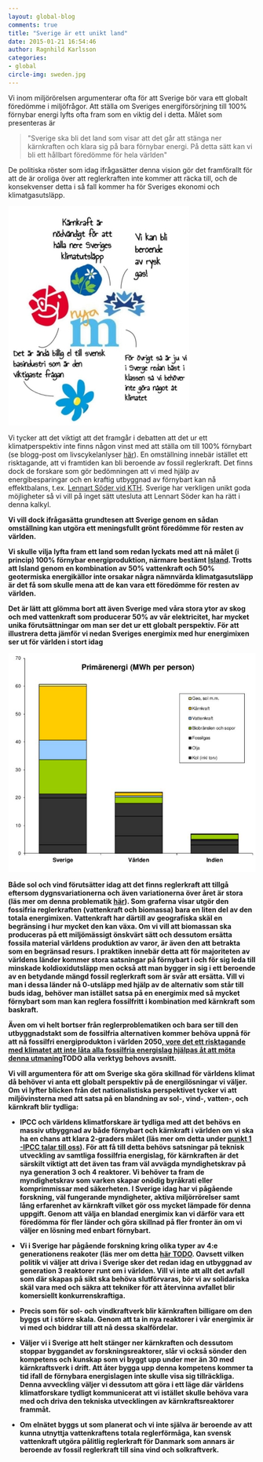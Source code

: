 ```yaml
---
layout: global-blog
comments: true
title: "Sverige är ett unikt land"
date: 2015-01-21 16:54:46
author: Ragnhild Karlsson
categories:
- global
circle-img: sweden.jpg
---
```

Vi inom miljörörelsen argumenterar ofta för att Sverige bör vara ett globalt föredömme i miljöfrågor.
Att ställa om Sveriges energiförsörjning till 100% förnybar energi lyfts ofta fram som en viktig del i detta. 
Målet som presenteras är

<blockquote>"Sverige ska bli det land som visar att det går att stänga ner kärnkraften och klara sig på bara förnybar energi. På detta sätt kan vi bli ett hållbart föredömme för hela världen"</blockquote>

De politiska röster som idag ifrågasätter denna vision gör det framförallt för att de är oroliga över att reglerkraften inte kommer att räcka till, och de konsekvenser detta i så fall kommer ha för Sveriges ekonomi och klimatgasutsläpp. 

<img class="img-responsive blog-img" src="/assets/img/global/against100renewable2.jpg">

Vi tycker att det viktigt att det framgår i debatten att det ur ett klimatperspektiv inte finns någon vinst med att ställa om till 100% förnybart (se blogg-post om livscykelanlyser <a href="/karnkraftskoll/livscykelanalyser" target="_blanc">här</a>). En omställning innebär istället ett risktagande, att vi framtiden kan bli beroende av fossil reglerkraft. Det finns dock de forskare som gör bedömningen att vi med hjälp av energibesparingar och en kraftig utbyggnad av förnybart kan nå effektbalans, t.ex. <a href="https://www.kth.se/ees/omskolan/organisation/avdelningar/eps/news/kth-rapport-oppnar-for-mer-vind-och-solkraft-1.427885" target="_blanc">Lennart Söder vid KTH</a>. Sverige har verkligen unikt goda möjligheter så vi vill på inget sätt utesluta att Lennart Söder kan ha rätt i denna kalkyl.

<b>Vi vill dock ifrågasätta grundtesen att Sverige genom en sådan omställning kan utgöra ett meningsfullt grönt föredömme för resten av världen.<b>

Vi skulle vilja lyfta fram ett land som redan lyckats med att nå målet (i princip) 100% förnybar energiproduktion, närmare bestämt <a href="http://www.iea.org/statistics/statisticssearch/report/?country=ICELAND&product=electricityandheat&year=2010" target="_blanc">Island</a>.
Trotts att Island genom en kombination av 50% vattenkraft och 50% geotermiska energikällor inte orsakar några nämnvärda klimatgasutsläpp är det få som skulle mena att de kan vara ett föredömme för resten av världen.

Det är lätt att glömma bort att även Sverige med våra stora ytor av skog och med vattenkraft som producerar 50% av vår elektricitet, har mycket unika förutsättningar om man ser det ur ett globalt perspektiv. För att illustrera detta jämför vi nedan Sveriges energimix med hur energimixen ser ut för världen i stort idag

<img class="img-responsive blog-img" src="/assets/img/global/energy_sweden_world_india.jpg">

Både sol och vind förutsätter idag att det finns reglerkraft att tillgå eftersom dygnsvariationerna och även variationerna över året är stora (läs mer om denna problematik <a href="/global/planera-for-noll/">här</a>). Som graferna visar utgör den fossifria reglerkraften (vattenkraft och biomassa) bara en liten del av den totala energimixen. Vattenkraft har därtill av geografiska skäl en begränsing i hur mycket den kan växa. Om vi vill att biomassan ska produceras på ett miljömässigt önskvärt sätt och dessutom ersätta fossila material världens produktion av varor, är även den att betrakta som en begränsad resurs. I praktiken innebär detta att för majoriteten av världens länder kommer stora satsningar på förnybart i och för sig leda till minskade koldioxidutsläpp men också att man bygger in sig i ett beroende av en betydande mängd fossil reglerkraft som är svår att ersätta. Vill vi man i dessa länder nå 0-utsläpp med hjälp av de alternativ som står till buds idag, behöver man istället satsa på en energimix med så mycket förnybart som man kan reglera fossilfritt i kombination med kärnkraft som baskraft. 

Även om vi helt bortser från reglerproblematiken och bara ser till den utbyggnadstakt som de fossilfria alternativen kommer behöva uppnå  för att nå fossilfri energiprodukton i världen 2050,<a href="/global/alla-verktyg-behovs"> vore det ett risktagande med klimatet att inte låta alla fossilfria energislag hjälpas åt att möta denna utmaning</a>TODO alla verktyg behovs avsnitt.

Vi vill argumentera för att om Sverige ska göra skillnad för världens klimat då behöver vi anta ett globalt perspektiv på de energilösningar vi väljer. Om vi lyfter blicken från det nationalistiska perspektivet tycker vi att miljövinsterna med att satsa på en blandning av sol-, vind-, vatten-, och kärnkraft blir tydliga:  
<ul>
<li><p>IPCC och världens klimatforskare är tydliga med att det behövs en massiv utbyggnad av både förnybart och kärnkraft i världen om vi ska ha en chans att klara 2-graders målet (läs mer om detta under <a href="/global/IPCC-talar-till-oss/" target="_blanc">punkt 1 -IPCC talar till oss</a>). För att få till detta behövs satsningar på teknisk utveckling av samtliga fossilfria energislag, för kärnkraften är det särskilt viktigt att det även tas fram väl avvägda myndighetskrav på nya generation 3 och 4 reaktorer. Vi behöver ta fram de myndighetskrav som varken skapar onödig byråkrati eller komprimmissar med säkerheten. I Sverige idag har vi pågående forskning, väl fungerande myndigheter, aktiva miljörrörelser samt lång erfarenhet av kärnkraft vilket gör oss mycket lämpade för denna uppgift. Genom att välja en blandad energimix kan vi därför vara ett föredömma för fler länder och göra skillnad på fler fronter än om vi väljer en lösning med enbart förnybart.</p></li>
<li><p>Vi i Sverige har pågående forskning kring olika typer av 4:e generationens reakoter (läs mer om detta <a href="">här TODO</a>. Oavsett vilken politik vi väljer att driva i Sverige sker det redan idag en utbyggnad av generation 3 reaktorer runt om i världen. Vill vi inte att allt det avfall som där skapas på sikt ska behöva slutförvaras, bör vi av solidariska skäl vara med och säkra att tekniker för att återvinna avfallet blir komersiellt konkurrenskraftiga.</p></li>
<li><p>Precis som för sol- och vindkraftverk blir kärnkraften billigare om den byggs ut i större skala. Genom att ta in nya reaktorer i vår energimix är vi med och biddrar till att nå dessa skalfördelar.</p></li>
<li><p>Väljer vi i Sverige att helt stänger ner kärnkraften och dessutom stoppar byggandet av forskningsreaktorer, slår vi också sönder den kompetens och kunskap som vi byggt upp under mer än 30 med kärnkraftsverk i drift. Att åter bygga upp denna kompetens kommer ta tid ifall de förnybara energislagen inte skulle visa sig tillräckliga. Denna avveckling väljer vi dessutom att göra i ett läge där världens klimatforskare tydligt kommunicerat att vi istället skulle behöva vara med och driva den tekniska utvecklingen av kärnkraftsreaktorer frammåt.</p></li>
<li><p>Om elnätet byggs ut som planerat och vi inte själva är beroende av att kunna utnyttja vattenkraftens totala reglerförmåga, kan svensk vattenkraft utgöra pålitlig reglerkraft för Danmark som annars är beroende av fossil reglerkraft till sina vind och solkraftverk.</p></li>
</ul>
